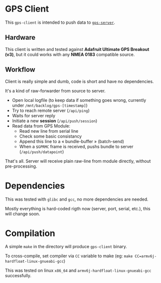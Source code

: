 # GPS Client

This `gps-client` is intended to push data to [`gps-server`](https://github.com/maxux/gps-server).

## Hardware

This client is written and tested against **Adafruit Ultimate GPS Breakout (v3)**,
but it could works with any **NMEA 0183** compatible source.

## Workflow

Client is really simple and dumb, code is short and have no dependencies.

It's a kind of raw-forwarder from source to server.

- Open local logfile (to keep data if something goes wrong, currently under `/mnt/backlog/gps-[timestamp]`)
- Try to reach remote server (`/api/ping`)
- Waits for server reply
- Initiate a new **session** (`/api/push/session`)
- Read data from GPS Module:
  - Read new line from serial line
  - Check some basic consistancy
  - Append this line to a « bundle-buffer » (batch-send)
  - When a `$GPRMC` frame is received, pushs bundle to server (`/api/push/datapoint`)

That's all. Server will receive plain raw-line from module directly, without pre-processing.

# Dependencies

This was tested with `glibc` and `gcc`, no more dependencies are needed.

Mostly everything is hard-coded rigth now (server, port, serial, etc.), this will change soon.

# Compilation

A simple `make` in the directory will produce `gps-client` binary.

To cross-compile, set compiler via `CC` variable to make (eg: `make CC=armv6j-hardfloat-linux-gnueabi-gcc`)

This was tested on linux `x86_64` and `armv6j-hardfloat-linux-gnueabi-gcc` successfully.
